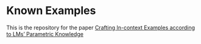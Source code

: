 # Known Examples

This is the repository for the paper [Crafting In-context Examples according to LMs’ Parametric Knowledge](https://lilys012.github.io/assets/pdf/craftingIE.pdf)
